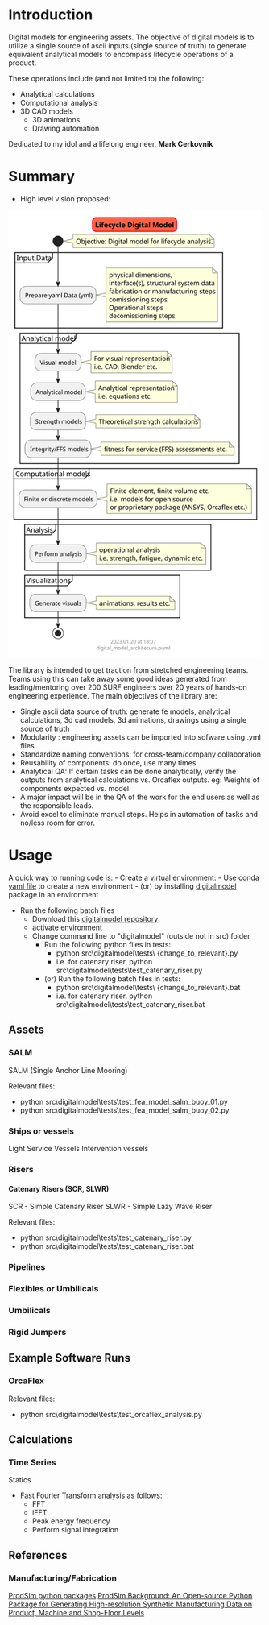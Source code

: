 # Introduction

Digital models for engineering assets. The objective of digital models is to utilize a single source of ascii inputs (single source of truth) to generate equivalent analytical models to encompass lifecycle operations of a product. 

These operations include (and not limited to) the following:
- Analytical calculations
- Computational analysis
- 3D CAD models
    - 3D animations
    - Drawing automation

Dedicated to my idol and a lifelong engineer, **Mark Cerkovnik**

# Summary

- High level vision proposed:
<img src="docs/digital_model_architecure.svg" width=auto, height=auto/>

The library is intended to get traction from stretched engineering teams. Teams using this can take away some good ideas generated from leading/mentoring over 200 SURF engineers over 20 years of hands-on engineering experience. The main objectives of the library are:
- Single ascii data source of truth: generate fe models, analytical calculations, 3d cad models, 3d animations, drawings using a single source of truth
- Modularity : engineering assets can be imported into sofware using .yml files
- Standardize naming conventions: for cross-team/company collaboration
- Reusability of components: do once, use many times
- Analytical QA: If certain tasks can be done analytically, verify the outputs from analytical calculations vs. Orcaflex outputs. eg: Weights of components expected vs. model
- A major impact will be in the QA of the work for the end users as well as the responsible leads. 
- Avoid excel to eliminate manual steps. Helps in automation of tasks and no/less room for error.

# Usage

A quick way to running code is:
    - Create a virtual environment:
        - Use [conda yaml file](https://raw.githubusercontent.com/vamseeachanta/digitalmodel/master/dev_tools/environment.yml) to create a new environment
        - (or) by installing [digitalmodel]((https://github.com/vamseeachanta/digitalmodel)) package in an environment
- Run the following batch files
    - Download this [digitalmodel repository](https://github.com/vamseeachanta/digitalmodel)
    - activate environment
    - Change command line to "digitalmodel" (outside not in src) folder
        - Run the following python files in tests:
            - python src\digitalmodel\tests\ {change_to_relevant}.py
            - i.e. for catenary riser, python src\digitalmodel\tests\test_catenary_riser.py
        - (or) Run the following batch files in tests:
            - python src\digitalmodel\tests\ {change_to_relevant}.bat
            - i.e. for catenary riser, python src\digitalmodel\tests\test_catenary_riser.bat


## Assets


### SALM

SALM (Single Anchor Line Mooring)

Relevant files:
- python src\digitalmodel\tests\test_fea_model_salm_buoy_01.py
- python src\digitalmodel\tests\test_fea_model_salm_buoy_02.py

### Ships or vessels

Light Service Vessels
Intervention vessels

### Risers

#### Catenary Risers (SCR, SLWR)

SCR - Simple Catenary Riser
SLWR - Simple Lazy Wave Riser

Relevant files:
- python src\digitalmodel\tests\test_catenary_riser.py
- python src\digitalmodel\tests\test_catenary_riser.bat

### Pipelines



### Flexibles or Umbilicals

### Umbilicals

### Rigid Jumpers


## Example Software Runs

### OrcaFlex

Relevant files:
- python src\digitalmodel\tests\test_orcaflex_analysis.py

## Calculations

### Time Series 

Statics
- Fast Fourier Transform analysis as follows:
    - FFT
    - iFFT
    - Peak energy frequency
    - Perform signal integration

## References


### Manufacturing/Fabrication

[ProdSim python packages](https://github.com/FuchsTom/ProdSim)
[ProdSim Background: An Open-source Python Package for Generating High-resolution Synthetic Manufacturing Data on Product, Machine and Shop-Floor Levels](https://www.sciencedirect.com/science/article/pii/S2212827122004395)
